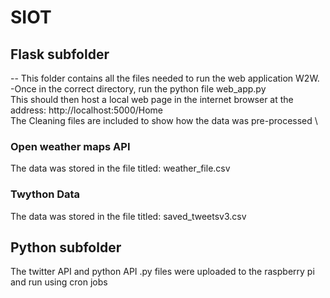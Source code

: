 # SIOT
  
## Flask subfolder

-- This folder contains all the files needed to run the web application W2W.\
-Once in the correct directory, run the python file web_app.py\
This should then host a local web page in the internet browser at the address: http://localhost:5000/Home \
The Cleaning files are included to show how the data was pre-processed \

### Open weather maps API
The data was stored in the file titled: weather_file.csv

### Twython Data
The data was stored in the file titled: saved_tweetsv3.csv 

## Python subfolder

The twitter API and python API .py files were uploaded to the raspberry pi and run using cron jobs 

